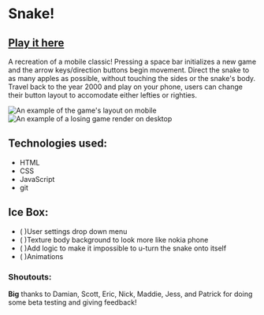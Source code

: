 # Snake!
##  [Play it here](https://jesses-snake.netlify.app/)

A recreation of a mobile classic! Pressing a space bar initializes a new game and the arrow keys/direction buttons begin movement. Direct the snake to as many apples as possible, without touching the sides or the snake's body. Travel back to the year 2000 and play on your phone, users can change their button layout to accomodate either lefties or righties.

![An example of the game's layout on mobile](https://i.imgur.com/cNrxIgC.jpeg)
![An example of a losing game render on desktop](https://i.imgur.com/Zf21YfX.png)

## Technologies used:
- HTML
- CSS
- JavaScript
- git

## Ice Box:
- ( )User settings drop down menu
- ( )Texture body background to look more like nokia phone
- ( )Add logic to make it impossible to u-turn the snake onto itself
- ( )Animations

### Shoutouts:
**Big** thanks to Damian, Scott, Eric, Nick, Maddie, Jess, and Patrick for doing some beta testing and giving feedback!